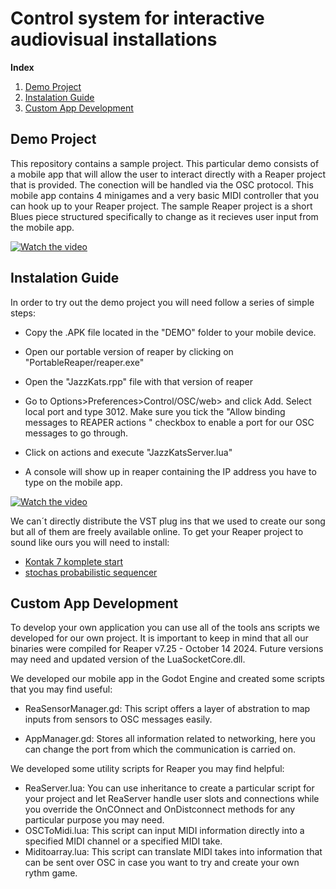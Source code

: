 # Control system for interactive audiovisual installations

**Index**   
1. [Demo Project](#id1)
2. [Instalation Guide](#id2)
3. [Custom App Development](#id3)
## Demo Project<a name="id1"></a>
This repository contains a sample project. This particular demo consists of a mobile app that will allow the user to interact directly with a Reaper project that is provided. The conection will be handled via the OSC protocol. This mobile app contains 4 minigames and a very basic MIDI controller that you can hook up to your Reaper project. The sample Reaper project is a short Blues piece structured specifically to change as it recieves user input from the mobile app.


[![Watch the video](https://img.youtube.com/vi/GxqUUZo5mSc/maxresdefault.jpg)](https://youtu.be/GxqUUZo5mSc)

## Instalation Guide<a name="id2"></a>
In order to try out the demo project you will need follow a series of simple steps:

* Copy the .APK file located in the "DEMO" folder to your mobile device.

* Open our portable version of reaper by clicking on "PortableReaper/reaper.exe"

* Open the "JazzKats.rpp" file with that version of reaper
  
* Go to Options>Preferences>Control/OSC/web> and click Add. Select local port and type 3012. Make sure you tick the "Allow binding messages to REAPER actions " checkbox to enable a port for our OSC messages to go through.
  
* Click on actions and execute "JazzKatsServer.lua"
  
* A console will show up in reaper containing the IP address you have to type on the mobile app.

[![Watch the video](https://img.youtube.com/vi/9uLZ6GbC18Y/maxresdefault.jpg)](https://youtu.be/9uLZ6GbC18Y)

We can´t directly distribute the VST plug ins that we used to create our song but all of them are freely available online. To get your Reaper project to sound like ours you will need to install: 
* [Kontak 7 komplete start](https://www.native-instruments.com/es/products/komplete/bundles/komplete-start/)
* [stochas probabilistic sequencer](https://stochas.org/)

## Custom App Development <a name= "id3"></a>

To develop your own application you can use all of the tools ans scripts we developed for our own project. It is important to keep in mind that all our binaries were compiled for Reaper v7.25 - October 14 2024. Future versions may need and updated version of the LuaSocketCore.dll.

We developed our mobile app in the Godot Engine and created some scripts that you may find useful: 
* ReaSensorManager.gd: This script offers a layer of abstration to map inputs from sensors to OSC messages easily.

* AppManager.gd: Stores all information related to networking, here you can change the port from which the communication is carried on.

We developed some utility scripts for Reaper you may find helpful: 
* ReaServer.lua: You can use inheritance to create a particular script for your project and let ReaServer handle user slots and connections while you override the OnCOnnect and OnDistconnect methods for any particular purpose you may need.
* OSCToMidi.lua: This script can input MIDI information directly into a specified MIDI channel or a specified MIDI take.
* Miditoarray.lua: This script can translate MIDI takes into information that can be sent over OSC in case you want to try and create your own rythm game.

